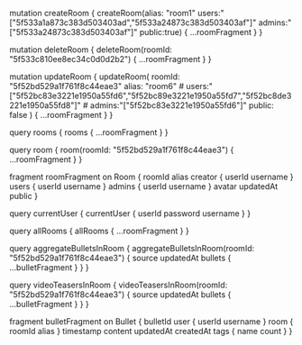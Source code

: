 mutation createRoom {
  createRoom(alias: "room1" users:"[\"5f533a1a873c383d503403ad\",\"5f533a24873c383d503403af\"]" admins:"[\"5f533a24873c383d503403af\"]" public:true) {
    ...roomFragment
  }
}

mutation deleteRoom {
	deleteRoom(roomId: "5f533c810ee8ec34c0d0d2b2") {
    ...roomFragment
  }
}

mutation updateRoom {
  updateRoom(
    roomId: "5f52bd529a1f761f8c44eae3" 
    alias: "room6" 
    # users:"[\"5f52bc83e3221e1950a55fd6\",\"5f52bc89e3221e1950a55fd7\",\"5f52bc8de3221e1950a55fd8\"]" 
    # admins:"[\"5f52bc83e3221e1950a55fd6\"]" 
    public: false
  ) {
    ...roomFragment
  }
}

query rooms {
  rooms {
    ...roomFragment
  }
}

query room {
  room(roomId: "5f52bd529a1f761f8c44eae3") {
    ...roomFragment
  }
}

fragment roomFragment on Room {
  roomId
  alias
  creator {
    userId
    username
  }
  users {
    userId
    username
  }
  admins {
    userId
    username
  }
  avatar
  updatedAt
  public
}


query currentUser {
  currentUser {
    userId
    password
    username
  }
}

query allRooms {
  allRooms {
    ...roomFragment
  }
}


query aggregateBulletsInRoom {
  aggregateBulletsInRoom(roomId: "5f52bd529a1f761f8c44eae3") {
  	source
    updatedAt
    bullets {
      ...bulletFragment
    }
  }
}

query videoTeasersInRoom {
  videoTeasersInRoom(roomId: "5f52bd529a1f761f8c44eae3") {
  	source
    updatedAt
    bullets {
      ...bulletFragment
    }
  }
}

fragment bulletFragment on Bullet {
  bulletId
  user {
    userId
    username
  }
  room {
    roomId
    alias
  }
  timestamp
  content
  updatedAt
	createdAt
  tags {
    name
    count
  }
}